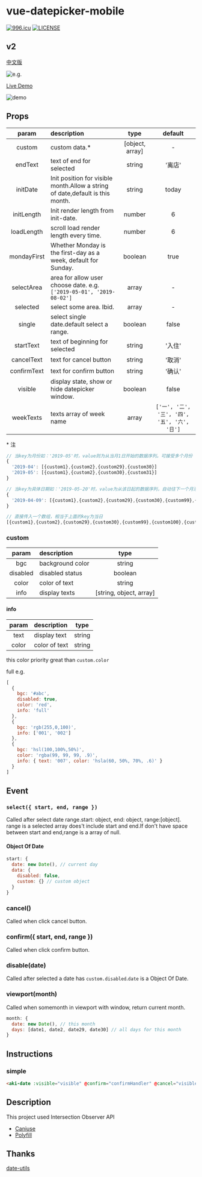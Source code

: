 # vue-datepicker-mobile

[![996.icu](https://img.shields.io/badge/link-996.icu-red.svg)](https://996.icu)
[![LICENSE](https://img.shields.io/badge/license-Anti%20996-blue.svg)](https://github.com/996icu/996.ICU/blob/master/LICENSE)

## v2

[中文版](https://github.com/ikarosu/vue-datepicker-mobile/blob/v2/doc/zh-hans.md)

![e.g.](https://github.com/ikarosu/vue-datepicker-mobile/blob/v2/git/v2.jpg?raw=true)

[Live Demo](https://ikarosu.github.io/datepicker/)

![demo](https://github.com/ikarosu/vue-datepicker-mobile/blob/master/git/qr.png?raw=true)

## Props


| param | description | type | default |
| :-: | :- | :-: | :-: |
| custom | custom data.* | [object, array] | - |
| endText | text of end for selected | string | '离店' |
| initDate | Init position for visible month.Allow a string of date,default is this month. | string | today |
| initLength | Init render length from init-date. | number | 6 |
| loadLength | scroll load render length every time. | number | 6 |
| mondayFirst | Whether Monday is the first-day as a week, default for Sunday. | boolean | true |
| selectArea | area for allow user choose date. e.g.`['2019-05-01', '2019-08-02']` | array | - |
| selected | select some area. Ibid. | array | - |
| single | select single date.default select a range. | boolean | false |
| startText | text of beginning for selected | string | '入住' |
| cancelText | text for cancel button | string | '取消' |
| confirmText | text for confirm button | string | '确认' |
| visible | display state, show or hide datepicker window. | boolean | false |
| weekTexts | texts array of week name | array | `['一', '二', '三', '四', '五', '六', '日']` |

\* 注

```javascript
// 当key为月份如：'2019-05'时，value则为从当月1日开始的数据序列。可接受多个月份（多个key）
{
  '2019-04': [{custom1},{custom2},{custom29},{custom30}]
  '2019-05': [{custom1},{custom2},{custom30},{custom31}]
}
```

```javascript
// 当key为具体日期如：'2019-05-20'时，value为从该日起的数据序列，自动往下一个月添加超出的数据
{
  '2019-04-09': [{custom1},{custom2},{custom29},{custom30},{custom99},{custom100},{custom2xx},{custom3xx}]
}
```

```javascript
// 直接传入一个数组，相当于上面的key为当日
[{custom1},{custom2},{custom29},{custom30},{custom99},{custom100},{custom2xx},{custom3xx}]
```

### custom

| param | description | type |
| :-: | :- | :-: |
| bgc | background color | string |
| disabled | disabled status | boolean |
| color | color of text | string |
| info | display texts | [string, object, array] |

#### info

| param | description | type |
| :-: | :- | :-: |
| text | display text | string |
| color | color of text | string |

this color priority great than `custom.color`

full e.g.

```javascript
[
  {
    bgc: '#abc',
    disabled: true,
    color: 'red',
    info: 'full'
  },
  {
    bgc: 'rgb(255,0,100)',
    info: ['001', '002']
  },
  {
    bgc: 'hsl(100,100%,50%)',
    color: 'rgba(99, 99, 99, .9)',
    info: { text: '007', color: 'hsla(60, 50%, 70%, .6)' }
  }
]
```

## Event

### `select({ start, end, range })`

Called after select date range.start: object, end: object, range:[object]. range is a selected array does't include start and end.If don't have space between start and end,range is a array of null.

#### Object Of Date

```javascript
start: {
  date: new Date(), // current day
  data: {
    disabled: false,
    custom: {} // custom object
  }
}
```

### cancel()

Called when click cancel button.

### confirm({ start, end, range })

Called when click confirm button.

### disable(date)

Called after selected a date has `custom.disabled`.`date` is a Object Of Date.

### viewport(month)

Called when somemonth in viewport with window, return current month.

```javascript
month: {
  date: new Date(), // this month
  days: [date1, date2, date29, date30] // all days for this month
}
```

## Instructions

### simple

```html
<aki-date :visible="visible" @confirm="confirmHandler" @cancel="visible=false" />
```

## Description

This project used Intersection Observer API

- [Caniuse](https://caniuse.com/#feat=intersectionobserver)
- [Polyfill](https://github.com/w3c/IntersectionObserver/tree/master/polyfill)

## Thanks

[date-utils](https://github.com/JerrySievert/date-utils)